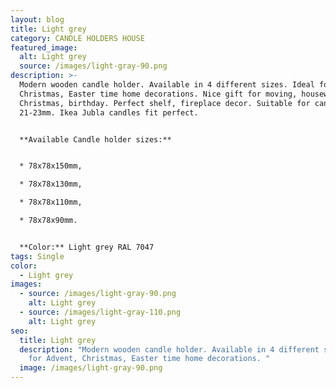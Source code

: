 ```yaml
---
layout: blog
title: Light grey
category: CANDLE HOLDERS HOUSE
featured_image:
  alt: Light grey
  source: /images/light-gray-90.png
description: >-
  Modern wooden candle holder. Available in 4 different sizes. Ideal for Advent,
  Christmas, Easter time home decorations. Nice gift for moving, housewarming,
  Christmas, birthday. Perfect shelf, fireplace decor. Suitable for candles diam
  21-23mm. Ikea Jubla candles fit perfect.


  **Available Candle holder sizes:**


  * 78x78x150mm,

  * 78x78x130mm,

  * 78x78x110mm,

  * 78x78x90mm.


  **Color:** Light grey RAL 7047
tags: Single
color:
  - Light grey
images:
  - source: /images/light-gray-90.png
    alt: Light grey
  - source: /images/light-gray-110.png
    alt: Light grey
seo:
  title: Light grey
  description: "Modern wooden candle holder. Available in 4 different sizes. Ideal
    for Advent, Christmas, Easter time home decorations. "
  image: /images/light-gray-90.png
---
```

